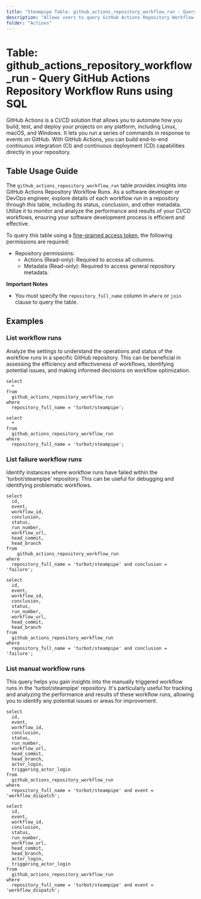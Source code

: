 ```yaml
---
title: "Steampipe Table: github_actions_repository_workflow_run - Query GitHub Actions Repository Workflow Runs using SQL"
description: "Allows users to query GitHub Actions Repository Workflow Runs, specifically the details of each workflow run in a repository, providing insights into the status, conclusion, and other metadata of the runs."
folder: "Actions"
---
```


# Table: github_actions_repository_workflow_run - Query GitHub Actions Repository Workflow Runs using SQL

GitHub Actions is a CI/CD solution that allows you to automate how you build, test, and deploy your projects on any platform, including Linux, macOS, and Windows. It lets you run a series of commands in response to events on GitHub. With GitHub Actions, you can build end-to-end continuous integration (CI) and continuous deployment (CD) capabilities directly in your repository.

## Table Usage Guide

The `github_actions_repository_workflow_run` table provides insights into GitHub Actions Repository Workflow Runs. As a software developer or DevOps engineer, explore details of each workflow run in a repository through this table, including its status, conclusion, and other metadata. Utilize it to monitor and analyze the performance and results of your CI/CD workflows, ensuring your software development process is efficient and effective.

To query this table using a [fine-grained access token](https://docs.github.com/en/authentication/keeping-your-account-and-data-secure/managing-your-personal-access-tokens#creating-a-fine-grained-personal-access-token), the following permissions are required:
  - Repository permissions:
    - Actions (Read-only): Required to access all columns.
    - Metadata (Read-only): Required to access general repository metadata.

**Important Notes**
- You must specify the `repository_full_name` column in `where` or `join` clause to query the table. 

## Examples

### List workflow runs
Analyze the settings to understand the operations and status of the workflow runs in a specific GitHub repository. This can be beneficial in assessing the efficiency and effectiveness of workflows, identifying potential issues, and making informed decisions on workflow optimization.

```sql+postgres
select
  *
from
  github_actions_repository_workflow_run
where
  repository_full_name = 'turbot/steampipe';
```

```sql+sqlite
select
  *
from
  github_actions_repository_workflow_run
where
  repository_full_name = 'turbot/steampipe';
```

### List failure workflow runs
Identify instances where workflow runs have failed within the 'turbot/steampipe' repository. This can be useful for debugging and identifying problematic workflows.

```sql+postgres
select
  id,
  event,
  workflow_id,
  conclusion,
  status,
  run_number,
  workflow_url,
  head_commit,
  head_branch
from
    github_actions_repository_workflow_run
where
  repository_full_name = 'turbot/steampipe' and conclusion = 'failure';
```

```sql+sqlite
select
  id,
  event,
  workflow_id,
  conclusion,
  status,
  run_number,
  workflow_url,
  head_commit,
  head_branch
from
  github_actions_repository_workflow_run
where
  repository_full_name = 'turbot/steampipe' and conclusion = 'failure';
```

### List manual workflow runs
This query helps you gain insights into the manually triggered workflow runs in the 'turbot/steampipe' repository. It's particularly useful for tracking and analyzing the performance and results of these workflow runs, allowing you to identify any potential issues or areas for improvement.

```sql+postgres
select
  id,
  event,
  workflow_id,
  conclusion,
  status,
  run_number,
  workflow_url,
  head_commit,
  head_branch,
  actor_login,
  triggering_actor_login
from
  github_actions_repository_workflow_run
where
  repository_full_name = 'turbot/steampipe' and event = 'workflow_dispatch';
```

```sql+sqlite
select
  id,
  event,
  workflow_id,
  conclusion,
  status,
  run_number,
  workflow_url,
  head_commit,
  head_branch,
  actor_login,
  triggering_actor_login
from
  github_actions_repository_workflow_run
where
  repository_full_name = 'turbot/steampipe' and event = 'workflow_dispatch';
```